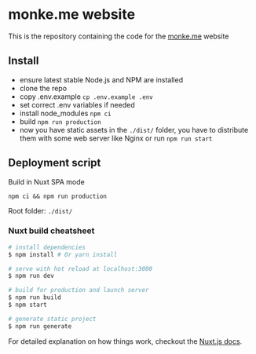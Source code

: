 # monke.me website

This is the repository containing the code for the [monke.me](https://monke.me) website


## Install

- ensure latest stable Node.js and NPM are installed
- clone the repo
- copy .env.example `cp .env.example .env`
- set correct .env variables if needed
- install node_modules `npm ci`
- build `npm run production`
- now you have static assets in the `./dist/` folder, you have to distribute them with some web server like Nginx or run `npm run start`

## Deployment script

Build in Nuxt SPA mode
```
npm ci && npm run production
```
Root folder: `./dist/`


### Nuxt build cheatsheet

``` bash
# install dependencies
$ npm install # Or yarn install

# serve with hot reload at localhost:3000
$ npm run dev

# build for production and launch server
$ npm run build
$ npm start

# generate static project
$ npm run generate
```

For detailed explanation on how things work, checkout the [Nuxt.js docs](https://github.com/nuxt/nuxt.js).
